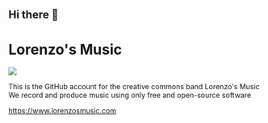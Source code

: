 ## Hi there 👋

<!--

**Here are some ideas to get you started:**

🙋‍♀️ A short introduction - what is your organization all about?
🌈 Contribution guidelines - how can the community get involved?
👩‍💻 Useful resources - where can the community find your docs? Is there anything else the community should know?
🍿 Fun facts - what does your team eat for breakfast?
🧙 Remember, you can do mighty things with the power of [Markdown](https://docs.github.com/github/writing-on-github/getting-started-with-writing-and-formatting-on-github/basic-writing-and-formatting-syntax)
-->

# Lorenzo's Music
<img src="https://2.bp.blogspot.com/-ms0WoMgEGEk/X9hi-W6m5XI/AAAAAAACIbI/IAko1stkAPsvwUIRJlV6KQRVjhh5yOwqQCK4BGAYYCw/s800/Lorenzo%2527s%2BMusic%2Bband%2Bdrawing%2Bheader%2B%25281%2529.png"/>

This is the GitHub account for the creative commons band Lorenzo's Music
We record and produce music using only free and open-source software

https://www.lorenzosmusic.com
